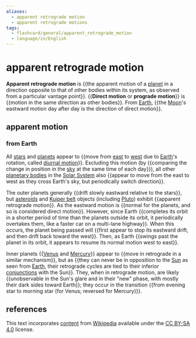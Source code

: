 ```yaml
---
aliases:
  - apparent retrograde motion
  - apparent retrograde motions
tags:
  - flashcard/general/apparent_retrograde_motion
  - language/in/English
---
```


# apparent retrograde motion

__Apparent retrograde motion__ is {{the apparent motion of a [planet](planet.md) in a direction opposite to that of other bodies within its system, as observed from a particular vantage point}}. {{__Direct motion__ or __prograde motion__}} is {{motion in the same direction as other bodies}}. From [Earth](Earth.md), {{the [Moon](Moon.md)'s eastward motion day after day is the direction of direct motion}}. <!--SR:!2024-09-10,51,290!2024-09-13,53,310!2024-08-24,37,290!2024-09-16,55,310-->

## apparent motion

### from Earth

All [stars](star.md) and [planets](planet.md) appear to {{move from [east](east.md) to [west](west.md) due to [Earth](Earth.md)'s rotation, called [diurnal motion](diurnal%20motion.md)}}. Excluding this motion (by {{comparing the change in position in the [sky](sky.md) at the same time of each day}}), all other [planetary bodies](planetary-mass%20object.md) in the [Solar System](Solar%20System.md) also {{appear to move from the east to west as they cross Earth's sky, but periodically switch direction}}. <!--SR:!2024-08-31,41,290!2024-09-23,58,310!2024-08-25,35,270-->

The outer planets generally {{drift slowly eastward relative to the stars}}, but [asteroids](asteriod.md) and [Kuiper belt](Kuiper%20belt.md) objects (including [Pluto](Pluto.md)) exhibit {{apparent retrograde motion}}. As the eastward motion is {{normal for the planets, and so is considered direct motion}}. However, since Earth {{completes its orbit in a shorter period of time than the planets outside its orbit, it periodically overtakes them, like a faster car on a multi-lane highway}}. When this occurs, the planet being passed will {{first appear to stop its eastward drift, and then drift back toward the west}}. Then, as Earth {{swings past the planet in its orbit, it appears to resume its normal motion west to east}}. <!--SR:!2024-09-07,48,290!2024-09-05,46,290!2024-09-14,54,310!2024-08-29,42,290!2024-09-25,60,310!2024-11-06,86,290-->

Inner planets {{[Venus](Venus.md) and [Mercury](Mercury%20(planet).md)}} appear to {{move in retrograde in a similar mechanism}}, but as {{they can never be in opposition to the [Sun](Sun.md) as seen from [Earth](Earth.md), their retrograde cycles are tied to their inferior [conjunctions](conjunction%20(astronomy).md) with the Sun}}. They, when in retrograde motion, are likely {{unobservable in the Sun's glare and in their "new" phase, with mostly their dark sides toward Earth}}; they occur in the transition {{from evening star to morning star (for Venus; reversed for Mercury)}}. <!--SR:!2024-09-12,52,310!2024-09-03,44,290!2024-10-28,72,270!2024-08-19,32,290!2024-08-20,30,270-->

## references

This text incorporates [content](https://en.wikipedia.org/wiki/apparent_retrograde_motion) from [Wikipedia](Wikipedia.md) available under the [CC BY-SA 4.0](https://creativecommons.org/licenses/by-sa/4.0/) license.
